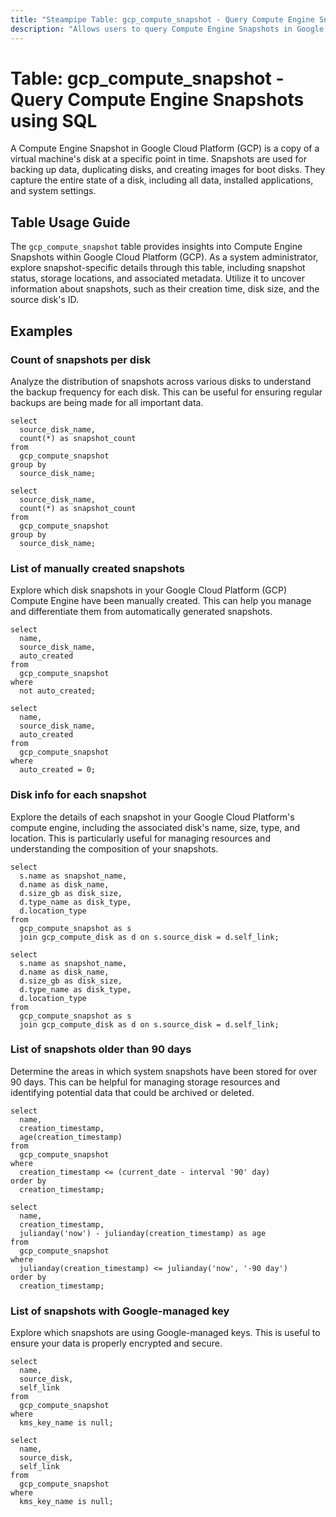 ```yaml
---
title: "Steampipe Table: gcp_compute_snapshot - Query Compute Engine Snapshots using SQL"
description: "Allows users to query Compute Engine Snapshots in Google Cloud Platform (GCP), specifically the snapshot's ID, name, description, status, and other metadata, providing insights into disk snapshot usage and management."
---
```


# Table: gcp_compute_snapshot - Query Compute Engine Snapshots using SQL

A Compute Engine Snapshot in Google Cloud Platform (GCP) is a copy of a virtual machine's disk at a specific point in time. Snapshots are used for backing up data, duplicating disks, and creating images for boot disks. They capture the entire state of a disk, including all data, installed applications, and system settings.

## Table Usage Guide

The `gcp_compute_snapshot` table provides insights into Compute Engine Snapshots within Google Cloud Platform (GCP). As a system administrator, explore snapshot-specific details through this table, including snapshot status, storage locations, and associated metadata. Utilize it to uncover information about snapshots, such as their creation time, disk size, and the source disk's ID.

## Examples

### Count of snapshots per disk
Analyze the distribution of snapshots across various disks to understand the backup frequency for each disk. This can be useful for ensuring regular backups are being made for all important data.

```sql+postgres
select
  source_disk_name,
  count(*) as snapshot_count
from
  gcp_compute_snapshot
group by
  source_disk_name;
```

```sql+sqlite
select
  source_disk_name,
  count(*) as snapshot_count
from
  gcp_compute_snapshot
group by
  source_disk_name;
```

### List of manually created snapshots
Explore which disk snapshots in your Google Cloud Platform (GCP) Compute Engine have been manually created. This can help you manage and differentiate them from automatically generated snapshots.

```sql+postgres
select
  name,
  source_disk_name,
  auto_created
from
  gcp_compute_snapshot
where
  not auto_created;
```

```sql+sqlite
select
  name,
  source_disk_name,
  auto_created
from
  gcp_compute_snapshot
where
  auto_created = 0;
```

### Disk info for each snapshot
Explore the details of each snapshot in your Google Cloud Platform's compute engine, including the associated disk's name, size, type, and location. This is particularly useful for managing resources and understanding the composition of your snapshots.

```sql+postgres
select
  s.name as snapshot_name,
  d.name as disk_name,
  d.size_gb as disk_size,
  d.type_name as disk_type,
  d.location_type
from
  gcp_compute_snapshot as s
  join gcp_compute_disk as d on s.source_disk = d.self_link;
```

```sql+sqlite
select
  s.name as snapshot_name,
  d.name as disk_name,
  d.size_gb as disk_size,
  d.type_name as disk_type,
  d.location_type
from
  gcp_compute_snapshot as s
  join gcp_compute_disk as d on s.source_disk = d.self_link;
```

### List of snapshots older than 90 days
Determine the areas in which system snapshots have been stored for over 90 days. This can be helpful for managing storage resources and identifying potential data that could be archived or deleted.

```sql+postgres
select
  name,
  creation_timestamp,
  age(creation_timestamp)
from
  gcp_compute_snapshot
where
  creation_timestamp <= (current_date - interval '90' day)
order by
  creation_timestamp;
```

```sql+sqlite
select
  name,
  creation_timestamp,
  julianday('now') - julianday(creation_timestamp) as age
from
  gcp_compute_snapshot
where
  julianday(creation_timestamp) <= julianday('now', '-90 day')
order by
  creation_timestamp;
```

### List of snapshots with Google-managed key
Explore which snapshots are using Google-managed keys. This is useful to ensure your data is properly encrypted and secure.

```sql+postgres
select
  name,
  source_disk,
  self_link
from
  gcp_compute_snapshot
where
  kms_key_name is null;
```

```sql+sqlite
select
  name,
  source_disk,
  self_link
from
  gcp_compute_snapshot
where
  kms_key_name is null;
```